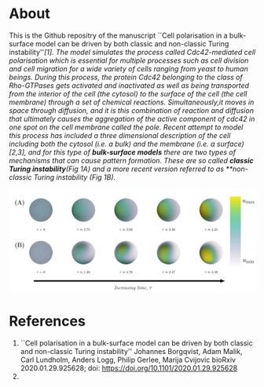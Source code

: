# About 
This is the Github repositry of the manuscript ``Cell polarisation in a bulk-surface model can be driven by both classic and non-classic Turing instability''<cite>[1]<cite>. The model simulates the process called Cdc42-mediated cell polarisation which is essential for multiple processes such as cell division and cell migration for a wide variety of cells ranging from yeast to human beings. During this process, the protein Cdc42 belonging to the class of Rho-GTPases gets activated and inactivated as well as being transported from the interior of the cell (the cytosol) to the surface of the cell (the cell membrane) through a set of chemical reactions. Simultaneously,it moves in space through diffusion, and it is this combination of reaction and diffusion that ultimately causes the aggregation of the active component of cdc42 in one spot on the cell membrane called the pole. Recent attempt to model this process has included a three dimensional description of the cell including both the cytosol (i.e. a bulk) and the membrane (i.e. a surface) <cite>[2,3]<cite>, and for this type of **bulk-surface models** there are two types of mechanisms that can cause pattern formation. These are so called **classic Turing instability**(Fig 1A) and a more recent version referred to as **non-classic Turing instability  (Fig 1B).  





![**Figure 1:** The evolution of a pole being a single spot of active cdc42 for two different cases: (A) Classic Turing instability and (B) Non-classic Turing instability.](./Figures/evolutionPattern/evolutionPattern.png "Title")





























# References
1. ``Cell polarisation in a bulk-surface model can be driven by both classic and non-classic Turing instability''
Johannes Borgqvist, Adam Malik, Carl Lundholm, Anders Logg, Philip Gerlee, Marija Cvijovic
bioRxiv 2020.01.29.925628; doi: https://doi.org/10.1101/2020.01.29.925628 
2.
